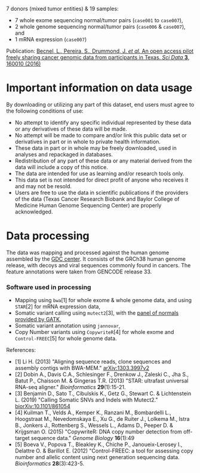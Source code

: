 7 donors (mixed tumor entities) & 19 samples:

- 7 whole exome sequencing normal/tumor pairs (`case001` to `case007`),
- 2 whole genome sequencing normal/tumor pairs (`case006` & `case007`), and
- 1 mRNA expression (`case007`)

Publication: [Becnel, L., Pereira, S., Drummond, J. _et al._ An open access pilot freely sharing cancer genomic data from participants in Texas. _Sci Data_ **3**, 160010 (2016)](https://doi.org/10.1038/sdata.2016.10)

# Important information on data usage

By downloading or utilizing any part of this dataset, end users must agree to the following conditions of use:

- No attempt to identify any specific individual represented by these data or any derivatives of these data will be made.
- No attempt will be made to compare and/or link this public data set or derivatives in part or in whole to private health information.
- These data in part or in whole may be freely downloaded, used in analyses and repackaged in databases.
- Redistribution of any part of these data or any material derived from the data will include a copy of this notice.
- The data are intended for use as learning and/or research tools only.
- This data set is not intended for direct profit of anyone who receives it and may not be resold.
- Users are free to use the data in scientific publications if the providers of the data (Texas Cancer Research Biobank and Baylor College of Medicine Human Genome Sequencing Center) are properly acknowledged.

# Data processing

The data was mapping and processed against the human genome assembled by the [GDC center](https://gdc.cancer.gov/about-data/gdc-data-processing/gdc-reference-files). It consists of the GRCh38 human genome release, with decoys and viral sequences commonly found in cancers. The feature annotations were taken from GENCODE release 33.

### Software used in processing

- Mapping using `bwa`[1] for whole exome & whole genome data, and using `STAR`[2] for mRNA expression data,
- Somatic variant calling using `mutect2`[3], with the [panel of normals provided by GATK](https://console.cloud.google.com/storage/browser/gatk-best-practices/somatic-hg38),
- Somatic variant annotation using `jannovar`,
- Copy Number variants using `CopywriteR`[4] for whole exome and `Control-FREEC`[5] for whole genome data.

References:

- [1] Li H. (2013) "Aligning sequence reads, clone sequences and assembly contigs with BWA-MEM." [arXiv:1303.3997v2](http://arxiv.org/abs/1303.3997)
- [2] Dobin A., Davis C.A., Schlesinger F., Drenkow J., Zaleski C., Jha S., Batut P., Chaisson M. & Gingeras T.R. (2013) "STAR: ultrafast universal RNA-seq aligner." _Bioinformatics_ **29**(1):15-21.
- [3] Benjamin D., Sato T., Cibulskis K., Getz G., Stewart C. & Lichtenstein L. (2019) "Calling Somatic SNVs and Indels with Mutect2." [biorXiv:10.1101/861054](https://doi.org/10.1101/861054)
- [4] Kuilman T., Velds A., Kemper K., Ranzani M., Bombardelli L., Hoogstraat M., Nevedomskaya E., Xu G., de Ruiter J., Lolkema M., lstra B., Jonkers J., Rottenberg S., Wessels L., Adams D., Peeper D. & Krijgsman O. (2015) "CopywriteR: DNA copy number detection from off-target sequence data." _Genome Biology_ **16**(1):49
- [5] Boeva V., Popova T., Bleakley K., Chiche P., Janoueix-Lerosey I., Delattre O. & Barillot E. (2012) "Control-FREEC: a tool for assessing copy number and allelic content using next generation sequencing data. _Bioinformatics_ **28**(3):423-5.
